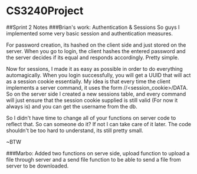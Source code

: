CS3240Project
=============

##Sprint 2 Notes
###Brian's work: Authentication & Sessions
So guys I implemented some very basic session and authentication measures. 

For password creation, its hashed on the client side and just stored on the server. When you go to login, the client hashes the entered password and the server decides if its equal and responds accordingly. Pretty simple.

Now for sessions, I made it as easy as possible in order to do everything automagically. When you login successfully, you will get a UUID that will act as a session cookie essentially. My idea is that every time the client implements a server command, it uses the form /<action>/<session_cookie>/DATA. So on the server side I created a new sessions table, and every command will just ensure that the session cookie supplied is still valid (For now it always is) and you can get the username from the db. 

So I didn't have time to change all of your functions on server code to reflect that. So can someone do it? If not I can take care of it later. The code shouldn't be too hard to understand, its still pretty small.

~BTW

###Marbo:
Added two functions on serve side, upload function to upload a file through server and a send file function to be able to send a file from server to be downloaded.
